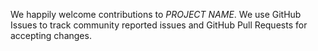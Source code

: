 We happily welcome contributions to *PROJECT NAME*. We use GitHub Issues to track community reported issues and GitHub Pull Requests for accepting changes.